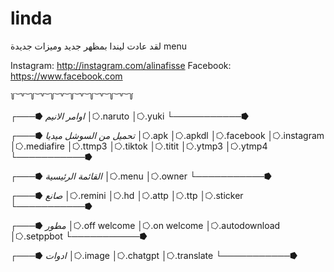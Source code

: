 # linda
لقد عادت ليندا بمظهر جديد وميزات جديدة 
menu 




Instagram: http://instagram.com/alinafisse
Facebook: https://www.facebook.com

 ꒦ ͝ ꒷ ͝ ꒦ ͝ ꒷ ͝ ꒦ ͝ ꒷ ͝ ꒦ ͝ ꒷ ͝ ꒦ ͝ ꒷ ͝ ꒦ ͝ ꒷ ͝ ꒦ 

┌───⭓ *اوامر الانيم*
│⭔.naruto
│⭔.yuki
└───────────⭓

┌───⭓ *تحميل من السوشل ميديا*
│⭔.apk
│⭔.apkdl
│⭔.facebook
│⭔.instagram
│⭔.mediafire
│⭔.ttmp3
│⭔.tiktok
│⭔.titit
│⭔.ytmp3
│⭔.ytmp4
└───────────⭓

┌───⭓ *القائمة الرئيسية*
│⭔.menu
│⭔.owner
└───────────⭓

┌───⭓ *صانع*
│⭔.remini
│⭔.hd
│⭔.attp
│⭔.ttp
│⭔.sticker
└───────────⭓

┌───⭓ *مطور*
│⭔.off welcome
│⭔.on welcome
│⭔.autodownload
│⭔.setppbot
└───────────⭓

┌───⭓ *ادوات*
│⭔.image
│⭔.chatgpt
│⭔.translate
└───────────⭓

